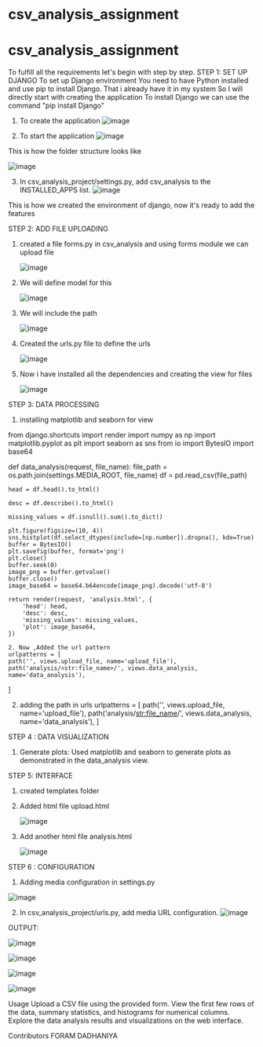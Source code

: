 # csv_analysis_assignment
# csv_analysis_assignment

To fulfill all the requirements let's begin with step by step.
STEP 1: SET UP DJANGO 
To set up Django environment You need to have Python installed and use pip to install Django. That i already have it in my system So I will directly start with creating the application 
To install Django we can use the command "pip install Django" 
1. To create the application
![image](https://github.com/Foramsp/csv_analysis_assignment/assets/87531019/9e520912-63ff-4d0b-884f-2d162f50d4e6)

2. To start the application
   ![image](https://github.com/Foramsp/csv_analysis_assignment/assets/87531019/f9e148c0-e01f-4967-96a3-47809069899a)

This is how the folder structure looks like

   ![image](https://github.com/Foramsp/csv_analysis_assignment/assets/87531019/fe71e6ec-6176-41df-b03b-eac644679171)

3. In csv_analysis_project/settings.py, add csv_analysis to the INSTALLED_APPS list.
  ![image](https://github.com/Foramsp/csv_analysis_assignment/assets/87531019/4e01c81d-847c-4599-9667-a05b11f50302)

This is how we created the environment of django, now it's ready to add the features 

STEP 2: ADD FILE UPLOADING 

1. created a file forms.py in csv_analysis and using forms module we can upload file

   ![image](https://github.com/Foramsp/csv_analysis_assignment/assets/87531019/f740d771-acd0-4c6f-8241-e1d114b3b076)

2. We will define model for this

   ![image](https://github.com/Foramsp/csv_analysis_assignment/assets/87531019/bfb853de-709d-41b9-93ff-4366356fd2c1)

3. We will include the path

   ![image](https://github.com/Foramsp/csv_analysis_assignment/assets/87531019/e43f88a2-2910-4864-acc0-12daa7229a8b)

4. Created the urls.py file to define the urls

   ![image](https://github.com/Foramsp/csv_analysis_assignment/assets/87531019/37b1e2b0-a163-4037-a4d9-b40bb011e825)

5. Now i have installed all the dependencies and creating the view for files

   ![image](https://github.com/Foramsp/csv_analysis_assignment/assets/87531019/abe40387-22c8-4806-827e-6fcfc2eb5dd8)


STEP 3: DATA PROCESSING

1. installing matplotlib and seaborn for view

from django.shortcuts import render
import numpy as np
import matplotlib.pyplot as plt
import seaborn as sns
from io import BytesIO
import base64

def data_analysis(request, file_name):
    file_path = os.path.join(settings.MEDIA_ROOT, file_name)
    df = pd.read_csv(file_path)

    head = df.head().to_html()

    desc = df.describe().to_html()

    missing_values = df.isnull().sum().to_dict()

    plt.figure(figsize=(10, 4))
    sns.histplot(df.select_dtypes(include=[np.number]).dropna(), kde=True)
    buffer = BytesIO()
    plt.savefig(buffer, format='png')
    plt.close()
    buffer.seek(0)
    image_png = buffer.getvalue()
    buffer.close()
    image_base64 = base64.b64encode(image_png).decode('utf-8')

    return render(request, 'analysis.html', {
        'head': head,
        'desc': desc,
        'missing_values': missing_values,
        'plot': image_base64,
    })

    2. Now ,Added the url pattern 
    urlpatterns = [
    path('', views.upload_file, name='upload_file'),
    path('analysis/<str:file_name>/', views.data_analysis, name='data_analysis'),
]

2. adding the path in urls
   urlpatterns = [
    path('', views.upload_file, name='upload_file'),
    path('analysis/<str:file_name>/', views.data_analysis, name='data_analysis'),
]


STEP 4 : DATA VISUALIZATION

1. Generate plots:
Used matplotlib and seaborn to generate plots as demonstrated in the data_analysis view.

STEP 5: INTERFACE

1. created templates folder
2. Added html file upload.html

   ![image](https://github.com/Foramsp/csv_analysis_assignment/assets/87531019/f22a1f53-0419-465d-926a-edcb7a5642ae)

3. Add another html file analysis.html

   ![image](https://github.com/Foramsp/csv_analysis_assignment/assets/87531019/fd521088-aea3-443d-b223-b0cccb4a7b76)


STEP 6 : CONFIGURATION

1. Adding media configuration in settings.py

![image](https://github.com/Foramsp/csv_analysis_assignment/assets/87531019/9956ff2b-682a-45d7-891a-20f2f2f514ce)

2. In csv_analysis_project/urls.py, add media URL configuration.
![image](https://github.com/Foramsp/csv_analysis_assignment/assets/87531019/6618887c-a6e5-4ae4-b243-d0f5e17ef55a)


OUTPUT:

![image](https://github.com/Foramsp/csv_analysis_assignment/assets/87531019/aefdb11a-a711-4577-8b92-4a2e68a4621c)

![image](https://github.com/Foramsp/csv_analysis_assignment/assets/87531019/e3703bfb-3148-4e36-ae92-d37d950541e9)

![image](https://github.com/Foramsp/csv_analysis_assignment/assets/87531019/4051ec02-b0aa-4dd3-a5e0-2aac900ff8c6)

![image](https://github.com/Foramsp/csv_analysis_assignment/assets/87531019/89a1f6be-88ec-406f-b467-8c2c8dd22111)



Usage
Upload a CSV file using the provided form.
View the first few rows of the data, summary statistics, and histograms for numerical columns.
Explore the data analysis results and visualizations on the web interface.

Contributors
FORAM DADHANIYA
